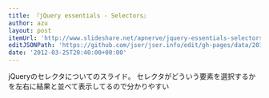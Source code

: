 ```yaml
---
title: 『jQuery essentials - Selectors』
author: azu
layout: post
itemUrl: 'http://www.slideshare.net/apnerve/jquery-essentials-selectors'
editJSONPath: 'https://github.com/jser/jser.info/edit/gh-pages/data/2012/03/index.json'
date: '2012-03-25T20:40:00+00:00'
---
```

jQueryのセレクタについてのスライド。
セレクタがどういう要素を選択するかを左右に結果と並べて表示してるので分かりやすい
